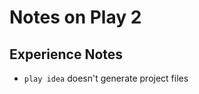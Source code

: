 Notes on Play 2
===============

Experience Notes
----------------

* `play idea` doesn't generate project files

